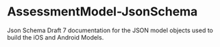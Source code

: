 # AssessmentModel-JsonSchema
Json Schema Draft 7 documentation for the JSON model objects used to build the iOS and Android Models.
